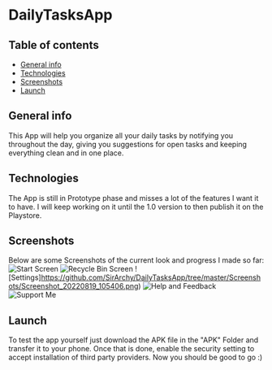 # DailyTasksApp

## Table of contents
* [General info](#general-info)
* [Technologies](#technologies)
* [Screenshots](#screenshots)
* [Launch](#launch)

## General info
This App will help you organize all your daily tasks by notifying you throughout the day, giving you suggestions for open tasks and keeping everything clean and in one place.

## Technologies
The App is still in Prototype phase and misses a lot of the features I want it to have. I will keep working on it until the 1.0 version to then publish it on the Playstore.

## Screenshots
Below are some Screenshots of the current look and progress I made so far:
![Start Screen](https://github.com/SirArchy/DailyTasksApp/tree/master/Screenshot_20220819_105326.png)
![Recycle Bin Screen](https://github.com/SirArchy/DailyTasksApp/tree/master/Screenshots/Screenshot_20220819_105356.png)
![Settings]https://github.com/SirArchy/DailyTasksApp/tree/master/Screenshots/Screenshot_20220819_105406.png)
![Help and Feedback](https://github.com/SirArchy/DailyTasksApp/tree/master/Screenshots/Screenshot_20220819_105417.png)
![Support Me](https://github.com/SirArchy/DailyTasksApp/tree/master/Screenshots/Screenshot_20220819_105430.png)

## Launch
To test the app yourself just download the APK file in the "APK" Folder and transfer it to your phone. Once that is done, enable the security setting to accept installation of third party providers. Now you should be good to go :)
